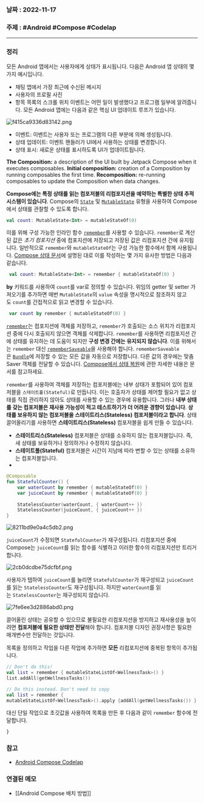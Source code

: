 ### 날짜 : 2022-11-17
### 주제 : #Android #Compose #Codelap
----
### 정리
모든 Android 앱에서는 사용자에게 상태가 표시됩니다. 다음은 Android 앱 상태의 몇 가지 예시입니다.
-   채팅 앱에서 가장 최근에 수신된 메시지
-   사용자의 프로필 사진
-   항목 목록의 스크롤 위치
이벤트는 어떤 일이 발생했다고 프로그램 일부에 알려줍니다. 모든 Android 앱에는 다음과 같은 핵심 UI 업데이트 루프가 있습니다.

![f415ca9336d83142.png](https://developer.android.com/static/codelabs/jetpack-compose-state/img/f415ca9336d83142.png?hl=ko)

-   이벤트: 이벤트는 사용자 또는 프로그램의 다른 부분에 의해 생성됩니다.
-   상태 업데이트: 이벤트 핸들러가 UI에서 사용하는 상태를 변경합니다.
-   상태 표시: 새로운 상태를 표시하도록 UI가 업데이트됩니다.

**The Composition:** a description of the UI built by Jetpack Compose when it executes composables.
**Initial composition:** creation of a Composition by running composables the first time.
**Recomposition:** re-running composables to update the Composition when data changes.

**Compose에는 특정 상태를 읽는 컴포저블의 리컴포지션을 예약하는 특별한 상태 추적 시스템이 있습니다**.
Compose의 [`State`](https://developer.android.com/reference/kotlin/androidx/compose/runtime/State?hl=ko) 및 [`MutableState`](https://developer.android.com/reference/kotlin/androidx/compose/runtime/MutableState?hl=ko) 유형을 사용하여 Compose에서 상태를 관찰할 수 있도록 합니다.
```Kotlin
val count: MutableState<Int> = mutableStateOf(0)
```

이를 위해 구성 가능한 인라인 함수 [`remember`](https://developer.android.com/reference/kotlin/androidx/compose/runtime/package-summary?hl=ko#remember(kotlin.Function0))를 사용할 수 있습니다. `remember`로 계산된 값은 _초기 컴포지션_ 중에 컴포지션에 저장되고 저장된 값은 리컴포지션 간에 유지됩니다.
일반적으로 `remember`와 `mutableStateOf`는 구성 가능한 함수에서 함께 사용됩니다.
[Compose 상태 문서](https://developer.android.com/jetpack/compose/state?hl=ko#state-in-composables)에 설명된 대로 이를 작성하는 몇 가지 유사한 방법은 다음과 같습니다.
```Kotlin
 val count: MutableState<Int> = remember { mutableStateOf(0) }
```
**by** 키워드를 사용하여 `count`를 var로 정의할 수 있습니다. 위임의 getter 및 setter 가져오기를 추가하면 매번 `MutableState`의 `value` 속성을 명시적으로 참조하지 않고도 `count`를 간접적으로 읽고 변경할 수 있습니다.
```Kotlin
 var count by remember { mutableStateOf(0) }
```

[`remember`](https://developer.android.com/reference/kotlin/androidx/compose/runtime/package-summary?hl=ko#remember(kotlin.Function0))는 컴포지션에 객체를 저장하고, `remember`가 호출되는 소스 위치가 리컴포지션 중에 다시 호출되지 않으면 객체를 삭제합니다. `remember`를 사용하면 리컴포지션 간에 상태를 유지하는 데 도움이 되지만 **구성 변경 간에는 유지되지 않습니다**. 이를 위해서는 `remember` 대신 [`rememberSaveable`](https://developer.android.com/reference/kotlin/androidx/compose/runtime/saveable/package-summary?hl=ko#rememberSaveable(kotlin.Array,androidx.compose.runtime.saveable.Saver,kotlin.String,kotlin.Function0))을 사용해야 합니다.
`rememberSaveable`은 [`Bundle`](https://developer.android.com/reference/android/os/Bundle?hl=ko)에 저장할 수 있는 모든 값을 자동으로 저장합니다. 다른 값의 경우에는 맞춤 Saver 객체를 전달할 수 있습니다. [Compose에서 상태 복원](https://developer.android.com/jetpack/compose/state?hl=ko#restore-ui-state)에 관한 자세한 내용은 문서를 참고하세요.

`remember`를 사용하여 객체를 저장하는 컴포저블에는 내부 상태가 포함되어 있어 컴포저블을 `스테이트풀(Stateful)`로 만듭니다. 이는 호출자가 상태를 제어할 필요가 없고 상태를 직접 관리하지 않아도 상태를 사용할 수 있는 경우에 유용합니다. 그러나 **내부 상태를 갖는 컴포저블은 재사용 가능성이 적고 테스트하기가 더 어려운 경향이 있습니다**. **상태를 보유하지 않는 컴포저블을 스테이트리스(Stateless) 컴포저블이라고 합니다**. 상태 끌어올리기를 사용하면 **스테이트리스(Stateless)** 컴포저블을 쉽게 만들 수 있습니다.

- **스테이트리스(Stateless)** 컴포저블은 상태를 소유하지 않는 컴포저블입니다. 즉, 새 상태를 보유하거나 정의하거나 수정하지 않습니다.
- **스테이트풀(Stateful)** 컴포저블은 시간이 지남에 따라 변할 수 있는 상태를 소유하는 컴포저블입니다.
- 
```Kotlin
@Composable
fun StatefulCounter() {    
	var waterCount by remember { mutableStateOf(0) }    
	var juiceCount by remember { mutableStateOf(0) }    
	
	StatelessCounter(waterCount, { waterCount++ })    
	StatelessCounter(juiceCount, { juiceCount++ })
}
```

![8211bd9e0a4c5db2.png](https://developer.android.com/static/codelabs/jetpack-compose-state/img/8211bd9e0a4c5db2.png?hl=ko)

`juiceCount`가 수정되면 `StatefulCounter`가 재구성됩니다. 리컴포지션 중에 Compose는 `juiceCount`를 읽는 함수를 식별하고 이러한 함수의 리컴포지션만 트리거합니다.

![2cb0dcdbe75dcfbf.png](https://developer.android.com/static/codelabs/jetpack-compose-state/img/2cb0dcdbe75dcfbf.png?hl=ko)

사용자가 탭하여 `juiceCount`를 늘리면 `StatefulCounter`가 재구성되고 `juiceCount`를 읽는 `StatelessCounter`도 재구성됩니다. 하지만 `waterCount`를 읽는 `StatelessCounter`는 재구성되지 않습니다.

![7fe6ee3d2886abd0.png](https://developer.android.com/static/codelabs/jetpack-compose-state/img/7fe6ee3d2886abd0.png?hl=ko)

끌어올린 상태는 공유할 수 있으므로 불필요한 리컴포지션을 방지하고 재사용성을 높이려면 **컴포저블에 필요한 상태만 전달**해야 합니다. 컴포저블 디자인 권장사항은 필요한 매개변수만 전달하는 것입니다.

목록을 정의하고 작업을 다른 작업에 추가하면 **모든** 리컴포지션에 중복된 항목이 추가됩니다.

```Kotlin
// Don't do this!
val list = remember { mutableStateListOf<WellnessTask>() }
list.addAll(getWellnessTasks())

// Do this instead. Don't need to copy
val list = remember {
mutableStateListOf<WellnessTask>().apply {addAll(getWellnessTasks()) }

```


대신 단일 작업으로 초깃값을 사용하여 목록을 만든 후 다음과 같이 `remember` 함수에 전달합니다.


`}`

### 참고
- [Android Compose Codelap](https://developer.android.com/courses/pathways/jetpack-compose-for-android-developers-1)

### 연결된 메모
- [[Android Compose 배치 방법]]